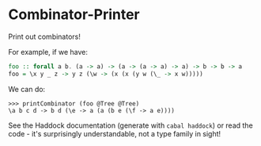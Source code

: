 # Combinator-Printer
Print out combinators!

For example, if we have:
```hs
foo :: forall a b. (a -> a) -> (a -> (a -> a) -> a) -> b -> b -> a
foo = \x y _ z -> y z (\w -> (x (x (y w (\_ -> x w)))))
```
We can do:
```
>>> printCombinator (foo @Tree @Tree)
\a b c d -> b d (\e -> a (a (b e (\f -> a e))))
```

See the Haddock documentation (generate with `cabal haddock`) or read the code - it's surprisingly understandable, not a type family in sight!
